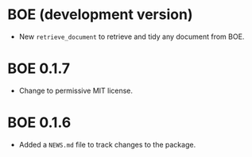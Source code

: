 # BOE (development version)

* New `retrieve_document` to retrieve and tidy any document from BOE.

# BOE 0.1.7

* Change to permissive MIT license.

# BOE 0.1.6

* Added a `NEWS.md` file to track changes to the package.
